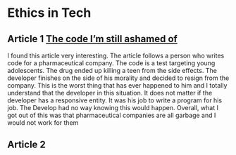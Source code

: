 # Ethics in Tech

## Article 1 [The code I’m still ashamed of](https://medium.freecodecamp.org/the-code-im-still-ashamed-of-e4c021dff55e)

I found this article very interesting. The article follows a person who writes code for a pharmaceutical company. The code is a test targeting young adolescents. The drug ended up killing a teen from the side effects. The developer finishes on the side of his morality and decided to resign from the company. This is the worst thing that has ever happened to him and I totally understand that the developer in this situation. It does not matter if the developer has a responsive entity. It was his job to write a program for his job. The Develop had no way knowing this would happen. Overall, what I got out of this was that pharmaceutical  companies are all garbage and I would not work for them

## Article 2
